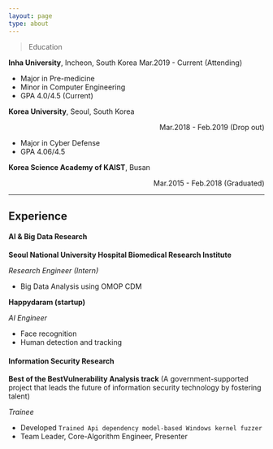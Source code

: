 ```yaml
---
layout: page
type: about
---
```




>  Education

**Inha University**, Incheon, South Korea Mar.2019 - Current (Attending)

* Major in Pre-medicine
* Minor in Computer Engineering
* GPA 4.0/4.5 (Current)

**Korea University**, Seoul, South Korea <div style="text-align: right">Mar.2018 - Feb.2019 (Drop out)</div>

* Major in Cyber Defense
* GPA 4.06/4.5

**Korea Science Academy of KAIST**, Busan <div style="text-align: right">Mar.2015 - Feb.2018 (Graduated)</div>



---



## Experience 

#### AI & Big Data Research

**Seoul National University Hospital Biomedical Research Institute** 

*Research Engineer (Intern)*

* Big Data Analysis using OMOP CDM

**Happydaram (startup)** 

*AI Engineer*

* Face recognition
* Human detection and tracking



#### Information Security Research

**Best of the BestVulnerability Analysis track** (A government-supported project that leads the future of information security technology by fostering talent)

*Trainee*

* Developed ```Trained Api dependency model-based Windows kernel fuzzer```
* Team Leader, Core-Algorithm Engineer, Presenter

